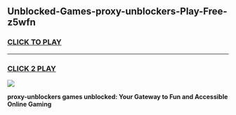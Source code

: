 
## Unblocked-Games-proxy-unblockers-Play-Free-z5wfn
<h3>
<a href="https://premium76.site?title=proxy-unblockers&ref=23A">CLICK TO PLAY</a></h3>
<hr>

<h3>
<a href="https://premium76.site?title=proxy-unblockers&ref=23A">CLICK 2 PLAY</a>
  
</h3>

<a href="https://premium76.site?title=proxy-unblockers&ref=23A"><img src="https://clearcache.store/games.png"></a>


**proxy-unblockers games unblocked: Your Gateway to Fun and Accessible Online Gaming**
